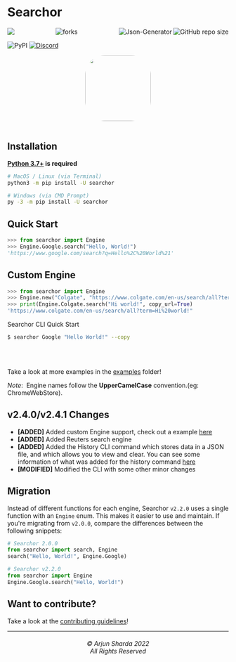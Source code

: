 Searchor
========


<img align="left" src="http://estruyf-github.azurewebsites.net/api/VisitorHit?user=ArjunSharda&repo=Searchor&countColorcountColor&countColor=%237B1E7B"/>
<img align="right" src="https://img.shields.io/github/repo-size/ArjunSharda/Searchor?style=for-the-badge&logo=appveyor" alt="GitHub repo size"/>

<img align="right" alt="Json-Generator" src="https://socialify.git.ci/ArjunSharda/Searchor/image?description=1&font=Rokkitt&forks=1&issues=1&language=1&logo=https%3A%2F%2Fgithub.com%2FArjunSharda%2FSearchor%2Fblob%2Fmain%2Fext%2Fsearchor.png%3Fraw%3Dtrue&name=1&owner=1&pattern=Floating%20Cogs&pulls=1&stargazers=1&theme=Light" />

<p align="center">
<img src="https://forthebadge.com/images/badges/built-with-love.svg" alt=" forks"/>
</p>

![PyPI](https://img.shields.io/pypi/v/searchor?color=green&logo=python&logoColor=green)
[![Discord](https://img.shields.io/discord/1026470859868741662)](https://discord.gg/fPXNMW7swn)
<div style="text-align: center; display: grid; justify-content: center;"><img style="margin: auto; margin-bottom: 1rem; border-radius: 30%;" height="150" width="150" src="https://raw.githubusercontent.com/ArjunSharda/Searchor/main/ext/searchor.png"/></div>


Installation
------------
**[Python 3.7+](https://www.python.org/downloads/) is required**
```bash
# MacOS / Linux (via Terminal)
python3 -m pip install -U searchor

# Windows (via CMD Prompt)
py -3 -m pip install -U searchor
```

Quick Start
-----------
```python
>>> from searchor import Engine
>>> Engine.Google.search("Hello, World!")
'https://www.google.com/search?q=Hello%2C%20World%21'
```
Custom Engine
-------------
```python
>>> from searchor import Engine
>>> Engine.new("Colgate", "https://www.colgate.com/en-us/search/all?term=")
>>> print(Engine.Colgate.search("Hi world!", copy_url=True)
'https://www.colgate.com/en-us/search/all?term=Hi%20world!"
```
Searchor CLI Quick Start
```bash
$ searchor Google "Hello World!" --copy
```
<br>
</br>

Take a look at more examples in the [examples](https://github.com/ArjunSharda/Searchor/tree/main/examples) folder!

*Note*:&nbsp; Engine names follow the **UpperCamelCase** convention.(eg: ChromeWebStore).

v2.4.0/v2.4.1 Changes
--------------
- **[ADDED]** Added custom Engine support, check out a example [here](https://github.com/ArjunSharda/Searchor/blob/main/examples/custom_engine.py)
- **[ADDED]** Added Reuters search engine
- **[ADDED]** Added the History CLI command which stores data in a JSON file, and which allows you to view and clear. You can see some information of what was added for the history command [here](https://github.com/ArjunSharda/Searchor/pull/125)
- **[MODIFIED]** Modified the CLI with some other minor changes

Migration
---------
Instead of different functions for each engine, Searchor `v2.2.0` uses a single function with an `Engine` enum. This makes it easier to use and maintain. If you're migrating from `v2.0.0`, compare the differences between the following snippets:
```python
# Searchor 2.0.0
from searchor import search, Engine
search("Hello, World!", Engine.Google)
```
```python
# Searchor v2.2.0
from searchor import Engine
Engine.Google.search("Hello, World!")
```

## Want to contribute?
Take a look at the [contributing guidelines](CONTRIBUTING.md)!

<hr>
<h6 align="center">© Arjun Sharda 2022 
<br>
All Rights Reserved</h6>
